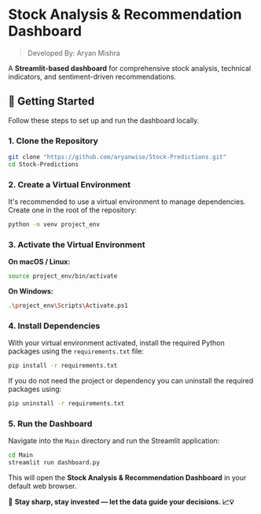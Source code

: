 # Stock Analysis & Recommendation Dashboard

> Developed By: Aryan Mishra

A **Streamlit-based dashboard** for comprehensive stock analysis, technical indicators, and sentiment-driven recommendations.

## 🚀 Getting Started

Follow these steps to set up and run the dashboard locally.

### 1. Clone the Repository

```bash
git clone "https://github.com/aryanwise/Stock-Predictions.git"
cd Stock-Predictions
```

### 2. Create a Virtual Environment

It's recommended to use a virtual environment to manage dependencies. Create one in the root of the repository:

```bash
python -m venv project_env
```

### 3. Activate the Virtual Environment

**On macOS / Linux:**

```bash
source project_env/bin/activate
```

**On Windows:**

```bash
.\project_env\Scripts\Activate.ps1
```

### 4. Install Dependencies

With your virtual environment activated, install the required Python packages using the `requirements.txt` file:

```bash
pip install -r requirements.txt
```

If you do not need the project or dependency you can uninstall the required packages using:

```bash
pip uninstall -r requirements.txt
```

### 5. Run the Dashboard

Navigate into the `Main` directory and run the Streamlit application:

```bash
cd Main
streamlit run dashboard.py
```

This will open the **Stock Analysis & Recommendation Dashboard** in your default web browser.


🚀 **Stay sharp, stay invested — let the data guide your decisions. 📈💡**


